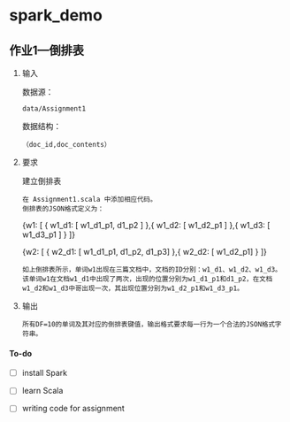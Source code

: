 # spark_demo

## 作业1—倒排表

1. 输入  
   
   数据源：  
   
   ``` 
   data/Assignment1  
   ```
   
   数据结构：  
   
   ``` 
   （doc_id,doc_contents）  
   ```
   
2. 要求  
   
   建立倒排表  
   
   ``` 
   在 Assignment1.scala 中添加相应代码。  
   倒排表的JSON格式定义为：  
   ```
   
   {w1: [ { w1_d1: [ w1_d1_p1, d1_p2 ] },{ w1_d2: [ w1_d2_p1 ] },{ w1_d3: [ w1_d3_p1 ] } ]}  
   
   {w2: [ { w2_d1: [ w1_d1_p1, d1_p2, d1_p3] },{ w2_d2: [ w1_d2_p1] } ]}  
   
   ``` 
   如上倒排表所示，单词w1出现在三篇文档中，文档的ID分别：w1_d1、w1_d2、w1_d3。该单词w1在文档w1_d1中出现了两次，出现的位置分别为w1_d1_p1和d1_p2，在文档w1_d2和w1_d3中哥出现一次，其出现位置分别为w1_d2_p1和w1_d3_p1。  
   ```
   
3. 输出  
   
   ``` 
   所有DF=10的单词及其对应的倒排表键值，输出格式要求每一行为一个合法的JSON格式字符串。
   ```



#### To-do

- [ ] install Spark
- [ ] learn Scala
- [ ] writing code for assignment

